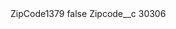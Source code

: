 <?xml version="1.0" encoding="UTF-8"?>
<CustomMetadata xmlns="http://soap.sforce.com/2006/04/metadata" xmlns:xsi="http://www.w3.org/2001/XMLSchema-instance" xmlns:xsd="http://www.w3.org/2001/XMLSchema">
    <label>ZipCode1379</label>
    <protected>false</protected>
    <values>
        <field>Zipcode__c</field>
        <value xsi:type="xsd:string">30306</value>
    </values>
</CustomMetadata>
